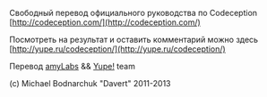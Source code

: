 Свободный перевод официального руководства по Codeception [http://codeception.com/](http://codeception.com/) 

Посмотреть на результат и оставить комментарий можно здесь
[http://yupe.ru/codeception/](http://yupe.ru/codeception/)

Перевод [amyLabs](http://amylabs.ru) && [Yupe!](http://yupe.ru/) team

(c) Michael Bodnarchuk "Davert" 2011-2013

